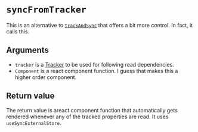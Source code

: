 # `syncFromTracker`

This is an alternative to [`trackAndSync`](./trackandsync.md) that offers a bit more control.  In fact, it calls this.

## Arguments

* `tracker` is a [Tracker](./tracker.md) to be used for following read dependencies.
* `Component` is a react component function.  I guess that makes this a higher order component.

## Return value

The return value is areact component function that automatically gets rendered whenever any of the tracked properties are read.  It uses `useSyncExternalStore`.

